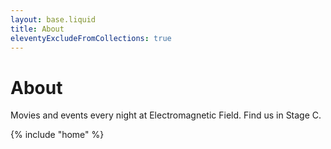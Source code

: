 ```yaml
---
layout: base.liquid
title: About
eleventyExcludeFromCollections: true
---
```


# About

Movies and events every night at Electromagnetic Field. Find us in Stage C.

{% include "home" %}
